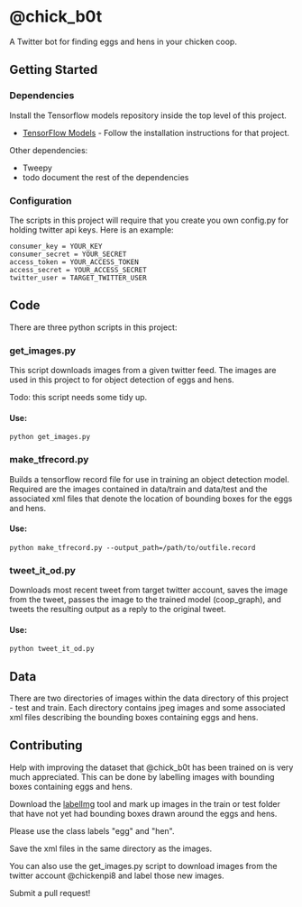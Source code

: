 # @chick_b0t

A Twitter bot for finding eggs and hens in your chicken coop.

## Getting Started

### Dependencies

Install the Tensorflow models repository inside the top level of this
project.
* [TensorFlow Models](https://github.com/tensorflow/models) - Follow the installation instructions for that project.

Other dependencies:
* Tweepy
* todo document the rest of the dependencies

### Configuration

The scripts in this project will require that you create you own
config.py for holding twitter api keys. Here is an example:

```
consumer_key = YOUR_KEY
consumer_secret = YOUR_SECRET
access_token = YOUR_ACCESS_TOKEN
access_secret = YOUR_ACCESS_SECRET
twitter_user = TARGET_TWITTER_USER
```

## Code

There are three python scripts in this project:

### get_images.py

This script downloads images from a given twitter feed. The images are
used in this project to for object detection of eggs and hens.

Todo: this script needs some tidy up.

#### Use:

```
python get_images.py
```

### make_tfrecord.py

Builds a tensorflow record file for use in training an object
detection model. Required are the images contained in data/train and
data/test and the associated xml files that denote the location of
bounding boxes for the eggs and hens.

#### Use:

```
python make_tfrecord.py --output_path=/path/to/outfile.record
```

### tweet_it_od.py

Downloads most recent tweet from target twitter account, saves the
image from the tweet, passes the image to the trained model
(coop_graph), and tweets the resulting output as a reply to the
original tweet.

#### Use:

```
python tweet_it_od.py
```

## Data

There are two directories of images within the data directory of this
project - test and train. Each directory contains jpeg images and some
associated xml files describing the bounding boxes containing eggs and
hens.

## Contributing

Help with improving the dataset that @chick_b0t has been trained on is
very much appreciated. This can be done by labelling images with
bounding boxes containing eggs and hens.

Download the [labelImg](https://github.com/tzutalin/labelImg) tool and
mark up images in the train or test folder that have not yet had
bounding boxes drawn around the eggs and hens.

Please use the class labels "egg" and "hen".

Save the xml files in the same directory as the images.

You can also use the get_images.py script to download images from the
twitter account @chickenpi8 and label those new images.

Submit a pull request!
